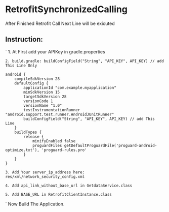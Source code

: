 # RetrofitSynchronizedCalling
After Finished Retrofit Call Next Line will be exicuted

Instruction:
---------------
`
    1. At First add your APIKey in gradle.properties

    2. build.gradle: buildConfigField("String", "API_KEY", API_KEY) // add This Line Only

    android {
        compileSdkVersion 28
        defaultConfig {
            applicationId "com.example.myapplication"
            minSdkVersion 15
            targetSdkVersion 28
            versionCode 1
            versionName "1.0"
            testInstrumentationRunner "android.support.test.runner.AndroidJUnitRunner"
            buildConfigField("String", "API_KEY", API_KEY) // add This Line 
        }
        buildTypes {
            release {
                minifyEnabled false
                proguardFiles getDefaultProguardFile('proguard-android-optimize.txt'), 'proguard-rules.pro'
            }
        }
    }

    3. Add Your server_ip_address here: res/xml/network_security_config.xml

    4. Add api_link_without_base_url in GetdataService.class

    5. Add BASE_URL in RetrofitClientInstance.class

`
Now Build The Application.
